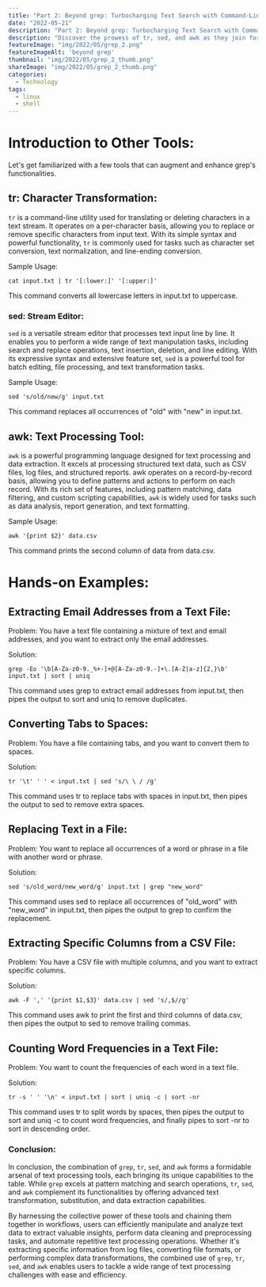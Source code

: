 ```yaml
---
title: "Part 2: Beyond grep: Turbocharging Text Search with Command-Line Wizards"
date: "2022-05-21"
description: "Part 2: Beyond grep: Turbocharging Text Search with Command-Line Wizards"
description: "Discover the prowess of tr, sed, and awk as they join forces with grep, elevating your text processing skills to a whole new level."
featureImage: "img/2022/05/grep_2.png"
featureImageAlt: 'beyond grep'
thumbnail: "img/2022/05/grep_2_thumb.png"
shareImage: "img/2022/05/grep_2_thumb.png"
categories:
  - Technology
tags:
  - linux
  - shell
---
```


# Introduction to Other Tools:
Let's get familiarized with a few tools that can augment and enhance grep's functionalities.

## tr: Character Transformation:

`tr` is a command-line utility used for translating or deleting characters in a text stream. It operates on a per-character basis, allowing you to replace or remove specific characters from input text. With its simple syntax and powerful functionality, `tr` is commonly used for tasks such as character set conversion, text normalization, and line-ending conversion.

Sample Usage:
```
cat input.txt | tr '[:lower:]' '[:upper:]'
```
This command converts all lowercase letters in input.txt to uppercase.

### sed: Stream Editor:

`sed` is a versatile stream editor that processes text input line by line. It enables you to perform a wide range of text manipulation tasks, including search and replace operations, text insertion, deletion, and line editing. With its expressive syntax and extensive feature set, `sed` is a powerful tool for batch editing, file processing, and text transformation tasks.

Sample Usage:
```
sed 's/old/new/g' input.txt
```
This command replaces all occurrences of "old" with "new" in input.txt.

## awk: Text Processing Tool:

`awk` is a powerful programming language designed for text processing and data extraction. It excels at processing structured text data, such as CSV files, log files, and structured reports. awk operates on a record-by-record basis, allowing you to define patterns and actions to perform on each record. With its rich set of features, including pattern matching, data filtering, and custom scripting capabilities, `awk` is widely used for tasks such as data analysis, report generation, and text formatting.

Sample Usage:
```
awk '{print $2}' data.csv
```
This command prints the second column of data from data.csv.

# Hands-on Examples:
## Extracting Email Addresses from a Text File:

Problem: You have a text file containing a mixture of text and email addresses, and you want to extract only the email addresses.

Solution:
```
grep -Eo '\b[A-Za-z0-9._%+-]+@[A-Za-z0-9.-]+\.[A-Z|a-z]{2,}\b' input.txt | sort | uniq
```
This command uses grep to extract email addresses from input.txt, then pipes the output to sort and uniq to remove duplicates.

## Converting Tabs to Spaces:

Problem: You have a file containing tabs, and you want to convert them to spaces.

Solution:

```
tr '\t' ' ' < input.txt | sed 's/\ \ / /g'
```
This command uses tr to replace tabs with spaces in input.txt, then pipes the output to sed to remove extra spaces.

## Replacing Text in a File:

Problem: You want to replace all occurrences of a word or phrase in a file with another word or phrase.

Solution:

```
sed 's/old_word/new_word/g' input.txt | grep "new_word"
```
This command uses sed to replace all occurrences of "old_word" with "new_word" in input.txt, then pipes the output to grep to confirm the replacement.

## Extracting Specific Columns from a CSV File:

Problem: You have a CSV file with multiple columns, and you want to extract specific columns.

Solution:
```
awk -F ',' '{print $1,$3}' data.csv | sed 's/,$//g'
```
This command uses awk to print the first and third columns of data.csv, then pipes the output to sed to remove trailing commas.

## Counting Word Frequencies in a Text File:

Problem: You want to count the frequencies of each word in a text file.

Solution:

```
tr -s ' ' '\n' < input.txt | sort | uniq -c | sort -nr
```
This command uses tr to split words by spaces, then pipes the output to sort and uniq -c to count word frequencies, and finally pipes to sort -nr to sort in descending order.

### Conclusion:
In conclusion, the combination of `grep`, `tr`, `sed`, and `awk` forms a formidable arsenal of text processing tools, each bringing its unique capabilities to the table. While `grep` excels at pattern matching and search operations, `tr`, `sed`, and `awk` complement its functionalities by offering advanced text transformation, substitution, and data extraction capabilities.

By harnessing the collective power of these tools and chaining them together in workflows, users can efficiently manipulate and analyze text data to extract valuable insights, perform data cleaning and preprocessing tasks, and automate repetitive text processing operations. Whether it's extracting specific information from log files, converting file formats, or performing complex data transformations, the combined use of `grep`, `tr`, `sed`, and `awk` enables users to tackle a wide range of text processing challenges with ease and efficiency.